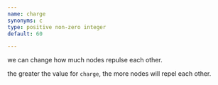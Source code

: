 ```yaml
---
name: charge
synonyms: c
type: positive non-zero integer
default: 60

---
```


we can change how much nodes repulse each other.

the greater the value for `charge`, the more nodes will repel each other.
